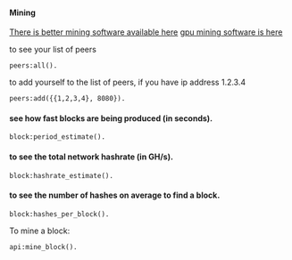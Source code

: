 #### Mining

[There is better mining software available here](https://github.com/zack-bitcoin/amoveo-c-miner)
[gpu mining software is here](https://github.com/Mandelhoff/AmoveoMinerGpuCuda)


to see your list of peers
```
peers:all().
```

to add yourself to the list of peers, if you have ip address 1.2.3.4
```
peers:add({{1,2,3,4}, 8080}).
```

#### see how fast blocks are being produced (in seconds).
```
block:period_estimate().
```

#### to see the total network hashrate (in GH/s).
```
block:hashrate_estimate().
```

#### to see the number of hashes on average to find a block.
```
block:hashes_per_block().
```

To mine a block:
```
api:mine_block().
```

<!----

The mining software integrated into the full node is useful for testing, and as a reference implementation. This is not a profitable miner.

After fresh install, one can start mining.

To start mining with all CPU cores: 
```
mine:start().
```

To stop mining:
```
mine:stop().
```

to check if you are currently mining:
```
mine:status().
```
----->
